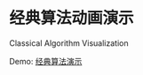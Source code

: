 # 经典算法动画演示
Classical Algorithm Visualization

Demo: [经典算法演示](https://htmlpreview.github.io/?https://raw.githubusercontent.com/jeayu/ClassicalAlgorithmVisualization/master/index.html)
